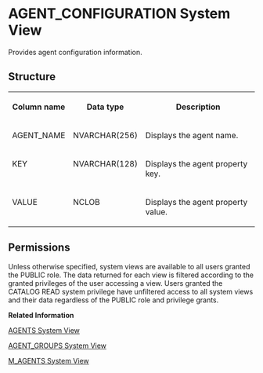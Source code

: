 <!-- loiofee165a6ad61402d879d129b00b7d881 -->

# AGENT\_CONFIGURATION System View

Provides agent configuration information.



<a name="loiofee165a6ad61402d879d129b00b7d881__section_x5h_dvn_bhb"/>

## Structure


<table>
<tr>
<th valign="top">

Column name

</th>
<th valign="top">

Data type

</th>
<th valign="top">

Description

</th>
</tr>
<tr>
<td valign="top">

AGENT\_NAME

</td>
<td valign="top">

NVARCHAR\(256\)

</td>
<td valign="top">

Displays the agent name.

</td>
</tr>
<tr>
<td valign="top">

KEY

</td>
<td valign="top">

NVARCHAR\(128\)

</td>
<td valign="top">

Displays the agent property key.

</td>
</tr>
<tr>
<td valign="top">

VALUE

</td>
<td valign="top">

NCLOB

</td>
<td valign="top">

Displays the agent property value.

</td>
</tr>
</table>



<a name="loiofee165a6ad61402d879d129b00b7d881__section_sfn_xhc_bzb"/>

## Permissions

Unless otherwise specified, system views are available to all users granted the PUBLIC role. The data returned for each view is filtered according to the granted privileges of the user accessing a view. Users granted the CATALOG READ system privilege have unfiltered access to all system views and their data regardless of the PUBLIC role and privilege grants.

**Related Information**  


[AGENTS System View](agents-system-view-c4bec1f.md "Lists active data provisioning agents in the system.")

[AGENT\_GROUPS System View](agent-groups-system-view-efefb22.md "Lists active data provisioning agent groups in the system.")

[M\_AGENTS System View](../022-Monitoring-Views/m-agents-system-view-a866f34.md "Provides agent host information.")

